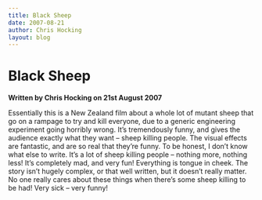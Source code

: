 ```yaml
---
title: Black Sheep
date: 2007-08-21
author: Chris Hocking
layout: blog
---
```

# Black Sheep

**Written by Chris Hocking on 21st August 2007**

Essentially this is a New Zealand film about a whole lot of mutant sheep that go on a rampage to try and kill everyone, due to a generic engineering experiment going horribly wrong. It’s tremendously funny, and gives the audience exactly what they want – sheep killing people. The visual effects are fantastic, and are so real that they’re funny. To be honest, I don’t know what else to write. It’s a lot of sheep killing people – nothing more, nothing less! It’s completely mad, and very fun! Everything is tongue in cheek. The story isn’t hugely complex, or that well written, but it doesn’t really matter. No one really cares about these things when there’s some sheep killing to be had! Very sick – very funny!